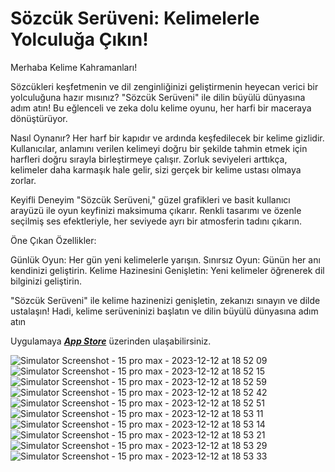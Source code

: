 # Sözcük Serüveni: Kelimelerle Yolculuğa Çıkın!

Merhaba Kelime Kahramanları!

Sözcükleri keşfetmenin ve dil zenginliğinizi geliştirmenin heyecan verici bir yolculuğuna hazır mısınız? "Sözcük Serüveni" ile dilin büyülü dünyasına adım atın! Bu eğlenceli ve zeka dolu kelime oyunu, her harfi bir maceraya dönüştürüyor.

Nasıl Oynanır?
Her harf bir kapıdır ve ardında keşfedilecek bir kelime gizlidir. Kullanıcılar, anlamını verilen kelimeyi doğru bir şekilde tahmin etmek için harfleri doğru sırayla birleştirmeye çalışır. Zorluk seviyeleri arttıkça, kelimeler daha karmaşık hale gelir, sizi gerçek bir kelime ustası olmaya zorlar.

Keyifli Deneyim
"Sözcük Serüveni," güzel grafikleri ve basit kullanıcı arayüzü ile oyun keyfinizi maksimuma çıkarır. Renkli tasarımı ve özenle seçilmiş ses efektleriyle, her seviyede ayrı bir atmosferin tadını çıkarın.

Öne Çıkan Özellikler:

Günlük Oyun: Her gün yeni kelimelerle yarışın.
Sınırsız Oyun: Günün her anı kendinizi geliştirin.
Kelime Hazinesini Genişletin: Yeni kelimeler öğrenerek dil bilginizi geliştirin.

"Sözcük Serüveni" ile kelime hazinenizi genişletin, zekanızı sınayın ve dilde ustalaşın! Hadi, kelime serüveninizi başlatın ve dilin büyülü dünyasına adım atın

Uygulamaya [**_App Store_**](https://apps.apple.com/us/app/s%C3%B6zc%C3%BCk-ser%C3%BCveni/id6473081038) üzerinden ulaşabilirsiniz.

![Simulator Screenshot - 15 pro max - 2023-12-12 at 18 52 09](https://github.com/AzizKizgin/Sozcuk-Seruveni/assets/65086568/9595eed5-7970-40d2-a960-8eabf8522111)
![Simulator Screenshot - 15 pro max - 2023-12-12 at 18 52 15](https://github.com/AzizKizgin/Sozcuk-Seruveni/assets/65086568/4cba5f77-929b-4d4e-9eef-c4d7ae8de6d5)
![Simulator Screenshot - 15 pro max - 2023-12-12 at 18 52 59](https://github.com/AzizKizgin/Sozcuk-Seruveni/assets/65086568/1c52f32e-d361-4096-9a80-10d88668ee5a)
![Simulator Screenshot - 15 pro max - 2023-12-12 at 18 52 42](https://github.com/AzizKizgin/Sozcuk-Seruveni/assets/65086568/88c8bef6-af4c-4013-a11f-34f910930d07)
![Simulator Screenshot - 15 pro max - 2023-12-12 at 18 52 51](https://github.com/AzizKizgin/Sozcuk-Seruveni/assets/65086568/af618b48-62dc-4ac1-9481-2d9ea0325a45)
![Simulator Screenshot - 15 pro max - 2023-12-12 at 18 53 11](https://github.com/AzizKizgin/Sozcuk-Seruveni/assets/65086568/4d1e7017-2b0e-4d09-9dc0-0271836ac347)
![Simulator Screenshot - 15 pro max - 2023-12-12 at 18 53 14](https://github.com/AzizKizgin/Sozcuk-Seruveni/assets/65086568/6ab676bd-95b7-4130-af91-898d0cfb7915)
![Simulator Screenshot - 15 pro max - 2023-12-12 at 18 53 21](https://github.com/AzizKizgin/Sozcuk-Seruveni/assets/65086568/4988fe39-5160-4adf-be6f-362d8d656762)
![Simulator Screenshot - 15 pro max - 2023-12-12 at 18 53 29](https://github.com/AzizKizgin/Sozcuk-Seruveni/assets/65086568/8153c0b2-b479-48d3-b3f6-4b8ae12f728d)
![Simulator Screenshot - 15 pro max - 2023-12-12 at 18 53 33](https://github.com/AzizKizgin/Sozcuk-Seruveni/assets/65086568/521bfa1d-350d-4db8-8cea-4166533037d3)
